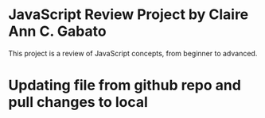 # JavaScript Review Project by Claire Ann C. Gabato 
This project is a review of JavaScript concepts, from beginner to advanced.

# Updating file from github repo and pull changes to local